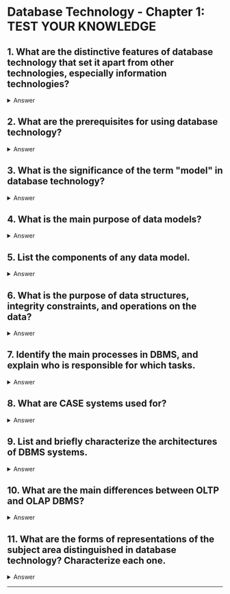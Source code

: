 # Database Technology - Chapter 1: TEST YOUR KNOWLEDGE

## 1. What are the distinctive features of database technology that set it apart from other technologies, especially information technologies?

<details>
  <summary>Answer</summary>
  - **Database technology** focuses on organizing, storing, managing, and retrieving large amounts of structured data efficiently. It uses systems like DBMS (Database Management Systems) that provide tools for data manipulation, querying, and integrity enforcement. Unlike other technologies, database technology is specifically designed for managing large-scale data with support for concurrent access, data consistency, security, and recovery. It ensures data integrity and reliability, especially when dealing with complex relationships in data.
</details>

## 2. What are the prerequisites for using database technology?

<details>
  <summary>Answer</summary>
  - Prerequisites for using database technology include:
    - **Understanding of data modeling concepts**: Knowing how data is structured and related.
    - **Knowledge of database management systems (DBMS)**: Familiarity with the software that enables the creation, management, and manipulation of databases.
    - **Understanding of relational models and other data models**: Familiarity with how data is represented in systems (e.g., relational, hierarchical).
    - **Basic SQL knowledge**: To query and manipulate data within a database.
    - **Hardware resources**: A database needs proper hardware for optimal performance and storage.
</details>

## 3. What is the significance of the term "model" in database technology?

<details>
  <summary>Answer</summary>
  - In database technology, a **model** refers to an abstract representation of data and the relationships between different data elements. It defines how data is structured, stored, and accessed. The model helps in translating real-world processes and data into a formalized structure that can be managed and queried by a DBMS. Examples include relational models, object-oriented models, and semantic models.
</details>

## 4. What is the main purpose of data models?

<details>
  <summary>Answer</summary>
  - The main purpose of **data models** is to provide a framework for organizing and structuring data in a way that can be efficiently stored, retrieved, and manipulated. Data models ensure that data is consistent, secure, and can be accessed in an organized manner, helping to make the database system scalable and functional.
</details>

## 5. List the components of any data model.

<details>
  <summary>Answer</summary>
  - The components of any data model generally include:
    - **Entities**: Objects or things in the real world that the data model is trying to represent.
    - **Attributes**: Properties or characteristics of the entities.
    - **Relationships**: How entities are related to each other.
    - **Integrity Constraints**: Rules that ensure the accuracy and consistency of data.
    - **Operations**: Actions that can be performed on the data.
</details>

## 6. What is the purpose of data structures, integrity constraints, and operations on the data?

<details>
  <summary>Answer</summary>
  - **Data Structures**: These define how data is organized, stored, and accessed. Examples include tables in relational models, trees in hierarchical models, and graphs in network models.
  - **Integrity Constraints**: These are rules that maintain the accuracy and consistency of the data in a database. Examples include primary keys, foreign keys, and check constraints.
  - **Operations**: These define what actions can be performed on the data, such as inserting, updating, deleting, and querying data.
</details>

## 7. Identify the main processes in DBMS, and explain who is responsible for which tasks.

<details>
  <summary>Answer</summary>
  - **Main processes** in a DBMS:
    - **Data Definition**: Creating the structure of the database, such as tables, schemas, etc. This is typically the responsibility of a **database administrator (DBA)**.
    - **Data Manipulation**: Adding, modifying, or deleting data in the database, usually performed by **end-users** or **application developers**.
    - **Data Retrieval**: Querying data to extract relevant information. This is performed by **users** or **applications** using SQL or other querying languages.
    - **Data Integrity and Security**: Ensuring that data is accurate, consistent, and protected from unauthorized access. The **DBA** ensures the implementation of integrity constraints and security policies.
    - **Transaction Management**: Ensuring that database operations are atomic, consistent, isolated, and durable (ACID properties). This is handled by the **DBMS**.
</details>

## 8. What are CASE systems used for?

<details>
  <summary>Answer</summary>
  - **CASE (Computer-Aided Software Engineering)** systems are tools designed to support the design and development of software applications, including databases. In the context of databases, CASE systems help with database design, data modeling, schema generation, and documentation. They help automate repetitive tasks and improve the consistency and quality of designs.
</details>

## 9. List and briefly characterize the architectures of DBMS systems.

<details>
  <summary>Answer</summary>
  - **1-tier architecture**: The database is accessed directly by the client application. There is no separation between the database and the application.
  - **2-tier architecture**: The client communicates directly with the database. The application is typically on the client-side, and the database is on the server-side.
  - **3-tier architecture**: The system is divided into three layers: the client layer (presentation), the middle layer (application logic), and the database layer (data storage). This architecture allows for scalability and separation of concerns.
  - **N-tier architecture**: Extends the 3-tier architecture to more layers, allowing even more scalability and flexibility.
</details>

## 10. What are the main differences between OLTP and OLAP DBMS?

<details>
  <summary>Answer</summary>
  - **OLTP (Online Transaction Processing)**:
    - Focuses on transaction-based operations (inserts, updates, deletes).
    - Handles large volumes of short online transactions.
    - Uses a relational database model for fast queries and real-time operations.
    - Used in systems like banking, e-commerce, etc.
  - **OLAP (Online Analytical Processing)**:
    - Focuses on complex queries for analysis and reporting.
    - Handles large volumes of data from multiple sources.
    - Uses multidimensional data models for fast query performance and analysis.
    - Used in systems like business intelligence, data warehouses, etc.
</details>

## 11. What are the forms of representations of the subject area distinguished in database technology? Characterize each one.

<details>
  <summary>Answer</summary>
  - **Conceptual Representation**: Describes the data from a high-level perspective, focusing on the meaning and relationships of data without concern for physical storage. Often represented as an Entity-Relationship (ER) diagram.
  - **Logical Representation**: Focuses on how data is logically stored and organized, often using models like the relational model, where data is stored in tables.
  - **Physical Representation**: Concerned with the physical storage of data, including indexing, file storage, and memory allocation. It deals with performance optimizations and storage techniques.
</details>

---


